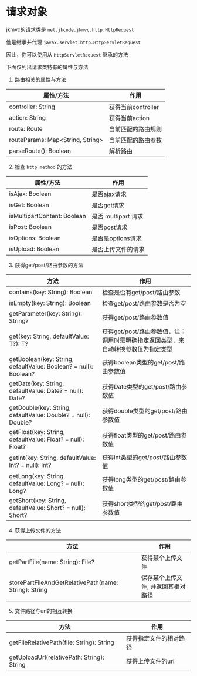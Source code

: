 # 请求对象

jkmvc的请求类是 `net.jkcode.jkmvc.http.HttpRequest`

他是继承并代理 `javax.servlet.http.HttpServletRequest`

因此，你可以使用从 `HttpServletRequest` 继承的方法

下面仅列出请求类特有的属性与方法

1. 路由相关的属性与方法

属性/方法 | 作用
--- | ---
controller: String | 获得当前controller
action: String | 获得当前action
route: Route | 当前匹配的路由规则
routeParams: Map<String, String> | 当前匹配的路由参数
parseRoute(): Boolean | 解析路由


2. 检查 `http method` 的方法

属性/方法 | 作用
--- | ---
isAjax: Boolean | 是否ajax请求
isGet: Boolean | 是否get请求
isMultipartContent: Boolean | 是否 multipart 请求
isPost: Boolean | 是否post请求
isOptions: Boolean | 是否是options请求
isUpload: Boolean | 是否上传文件的请求

3. 获得get/post/路由参数的方法

方法 | 作用
--- | ---
contains(key: String): Boolean | 检查是否有get/post/路由参数
isEmpty(key: String): Boolean | 检查get/post/路由参数是否为空
getParameter(key: String): String? | 获得get/post/路由参数值 
get(key: String, defaultValue: T?): T? | 获得get/post/路由参数值，注：调用时需明确指定返回类型，来自动转换参数值为指定类型
getBoolean(key: String, defaultValue: Boolean? = null): Boolean? | 获得boolean类型的get/post/路由参数值
getDate(key: String, defaultValue: Date? = null): Date? | 获得Date类型的get/post/路由参数值
getDouble(key: String, defaultValue: Double? = null): Double? | 获得double类型的get/post/路由参数值
getFloat(key: String, defaultValue: Float? = null): Float? | 获得float类型的get/post/路由参数值
getInt(key: String, defaultValue: Int? = null): Int? | 获得int类型的get/post/路由参数值
getLong(key: String, defaultValue: Long? = null): Long? | 获得long类型的get/post/路由参数值
getShort(key: String, defaultValue: Short? = null): Short? | 获得short类型的get/post/路由参数值

4. 获得上传文件的方法

方法 | 作用
--- | ---
getPartFile(name: String): File? | 获得某个上传文件
storePartFileAndGetRelativePath(name: String): String | 保存某个上传文件, 并返回其相对路径

5. 文件路径与url的相互转换

方法 | 作用
--- | ---
getFileRelativePath(file: String): String | 获得指定文件的相对路径
getUploadUrl(relativePath: String): String | 获得上传文件的url